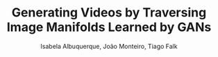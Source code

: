 ---
paperId: 22
author: Isabela Albuquerque, João Monteiro, Tiago Falk
publicationauthor: Albuquerque, I. et al.
title: Generating Videos by Traversing Image Manifolds Learned by GANs
pdf: Oral_Isabela_Albuquerque.pdf
poster: --
alt: --
type: Oral & Poster
topic: Machine Learning Methods
link: --
conference: neurips
year: 2018
tags: neurips-2018
location: Montreal, Canada
---